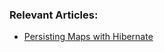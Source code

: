 
### Relevant Articles: 

- [Persisting Maps with Hibernate](https://www.baeldung.com/hibernate-persisting-maps)
